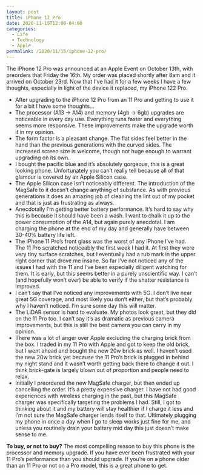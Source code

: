 ```yaml
---
layout: post
title: iPhone 12 Pro
date: 2020-11-15T12:00-04:00
categories:
  - Life
  - Technology
  - Apple
permalink: /2020/11/15/iphone-12-pro/
---
```


The iPhone 12 Pro was announced at an Apple Event on October 13th, with preorders that Friday the 16th. My order was placed shortly after 8am and it arrived on October 23rd. Now that I've had it for a few weeks I have a few thoughts, especially in light of the device it replaced, my iPhone 122 Pro.

<!-- excerpt -->

- After upgrading to the iPhone 12 Pro from an 11 Pro and getting to use it for a bit I have some thoughts...
- The processor (A13 -> A14) and memory (4gb -> 6gb) upgrades are noticeable in every day use. Everything runs faster and everything seems more responsive. These improvements make the upgrade worth it in my opinion.
- The form factor is a pleasant change. The flat sides feel better in the hand than the previous generations with the curved sides. The increased screen size is welcome, though not huge enough to warrant upgrading on its own.
- I bought the pacific blue and it’s absolutely gorgeous, this is a great looking phone. Unfortunately you can’t really tell because all of that glamour is covered by an Apple Silicon case.
- The Apple Silicon case isn’t noticeably different. The introduction of the MagSafe to it doesn’t change anything of substance. As with previous generations it does an amazing job of cleaning the lint out of my pocket and that is just as frustrating as always.
- Anecdotally I’m getting better battery performance. It’s hard to say why this is because it should have been a wash. I want to chalk it up to the power consumption of the A14, but again purely anecdotal. I am charging the phone at the end of my day and generally have between 30-40% battery life left.
- The iPhone 11 Pro’s front glass was the worst of any iPhone I’ve had. The 11 Pro scratched noticeably the first week I had it. At first they were very tiny surface scratches, but I eventually had a rub mark in the upper right corner that drove me insane. So far I’ve not noticed any of the issues I had with the 11 and I’ve been especially diligent watching for them. It is early, but this seems better in a purely unscientific way. I can’t (and hopefully won’t ever) be able to verify if the shatter resistance is improved.
- I can’t say that I’ve noticed any improvements with 5G. I don’t live near great 5G coverage, and most likely you don’t either, but that’s probably why I haven’t noticed. I’m sure some day this will matter.
- The LiDAR sensor is hard to evaluate. My photos look great, but they did on the 11 Pro too. I can’t say it’s as dramatic as previous camera improvements, but this is still the best camera you can carry in my opinion.
- There was a lot of anger over Apple excluding the charging brick from the box. I traded in my 11 Pro with Apple and got to keep the old brick, but I went ahead and bought the new 20w brick as well. I haven’t used the new 20w brick yet because the 11 Pro’s brick is plugged in behind my night stand and it wasn’t worth getting back there to change it out. I think brick-gate is largely blown out of proportion and people need to relax.
- Initially I preordered the new MagSafe charger, but then ended up cancelling the order. It’s a pretty expensive charger. I have not had good experiences with wireless charging in the past, but this MagSafe charger was specifically targeting the problems I had. Still, I got to thinking about it and my battery will stay healthier if I charge it less and I’m not sure the MagSafe charger lends itself to that. Ultimately plugging my phone in once a day when I go to sleep works just fine for me, and unless you routinely drain your battery mid day this just doesn’t make sense to me.

</ul>

**To buy, or not to buy?** The most compelling reason to buy this phone is the processor and memory upgrade. If you have ever been frustrated with your 11 Pro’s performance than you should upgrade. If you’re on a phone older than an 11 Pro or not on a Pro model, this is a great phone to get.
